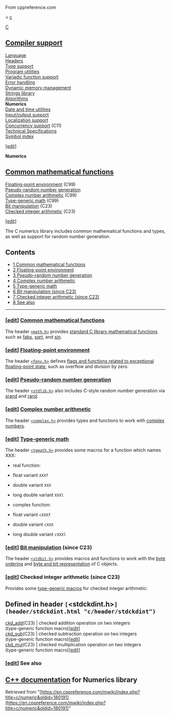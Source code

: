 From cppreference.com

< [c](../c.html "c")

[ C](../c.html "c")

[Compiler support](compiler_support.html "c/compiler support")  
---  
[Language](language.html "c/language")  
[Headers](header.html "c/header")  
[Type support](types.html "c/types")  
[Program utilities](program.html "c/program")  
[Variadic function support](variadic.html "c/variadic")  
[Error handling](error.html "c/error")  
[Dynamic memory management](memory.html "c/memory")  
[Strings library](string.html "c/string")  
[Algorithms](algorithm.html "c/algorithm")  
**Numerics**  
[Date and time utilities](chrono.html "c/chrono")  
[Input/output support](io.html "c/io")  
[Localization support](locale.html "c/locale")  
[Concurrency support](thread.html "c/thread") (C11)  
[Technical Specifications](experimental.html "c/experimental")  
[Symbol index](index.html "c/symbol index")  
  
[[edit]](https://en.cppreference.com/mwiki/index.php?title=Template:c/navbar_content&action=edit)

**Numerics**

[Common mathematical functions](numeric/math.html "c/numeric/math")  
---  
[Floating-point environment](numeric/fenv.html "c/numeric/fenv") (C99)  
[Pseudo-random number generation](numeric/random.html "c/numeric/random")  
[Complex number arithmetic](numeric/complex.html "c/numeric/complex") (C99)  
[Type-generic math](numeric/tgmath.html "c/numeric/tgmath") (C99)  
[Bit manipulation](numeric.html#Bit_manipulation "c/numeric") (C23)  
[Checked integer arithmetic](numeric.html#Checked_integer_arithmetic "c/numeric") (C23)  
  
[[edit]](https://en.cppreference.com/mwiki/index.php?title=Template:c/numeric/navbar_content&action=edit)

The C numerics library includes common mathematical functions and types, as well as support for random number generation. 

## Contents

  * [1 Common mathematical functions](numeric.html#Common_mathematical_functions)
  * [2 Floating-point environment](numeric.html#Floating-point_environment)
  * [3 Pseudo-random number generation](numeric.html#Pseudo-random_number_generation)
  * [4 Complex number arithmetic](numeric.html#Complex_number_arithmetic)
  * [5 Type-generic math](numeric.html#Type-generic_math)
  * [6 Bit manipulation (since C23)](numeric.html#Bit_manipulation_.28since_C23.29)
  * [7 Checked integer arithmetic (since C23)](numeric.html#Checked_integer_arithmetic_.28since_C23.29)
  * [8 See also](numeric.html#See_also)

  
---  
  
### [[edit](https://en.cppreference.com/mwiki/index.php?title=c/numeric&action=edit&section=1 "Edit section: Common mathematical functions")] [Common mathematical functions](numeric/math.html "c/numeric/math")

The header [`<math.h>`](header/math.html "c/header/math") provides [standard C library mathematical functions](numeric/math.html "c/numeric/math") such as [fabs](numeric/math/fabs.html "c/numeric/math/fabs"), [sqrt](numeric/math/sqrt.html "c/numeric/math/sqrt"), and [sin](numeric/math/sin.html "c/numeric/math/sin"). 

### [[edit](https://en.cppreference.com/mwiki/index.php?title=c/numeric&action=edit&section=2 "Edit section: Floating-point environment")] [Floating-point environment](numeric/fenv.html "c/numeric/fenv")

The header [`<fenv.h>`](header/fenv.html "c/header/fenv") defines [flags and functions related to exceptional floating-point state](numeric/fenv.html "c/numeric/fenv"), such as overflow and division by zero. 

### [[edit](https://en.cppreference.com/mwiki/index.php?title=c/numeric&action=edit&section=3 "Edit section: Pseudo-random number generation")] [Pseudo-random number generation](numeric/random.html "c/numeric/random")

The header [`<stdlib.h>`](header/stdlib.html "c/header/stdlib") also includes C-style random number generation via [srand](numeric/random/srand.html "c/numeric/random/srand") and [rand](numeric/random/rand.html "c/numeric/random/rand"). 

### [[edit](https://en.cppreference.com/mwiki/index.php?title=c/numeric&action=edit&section=4 "Edit section: Complex number arithmetic")] [Complex number arithmetic](numeric/complex.html "c/numeric/complex")

The header [`<complex.h>`](header/complex.html "c/header/complex") provides types and functions to work with [complex numbers](numeric/complex.html "c/numeric/complex"). 

### [[edit](https://en.cppreference.com/mwiki/index.php?title=c/numeric&action=edit&section=5 "Edit section: Type-generic math")] [Type-generic math](numeric/tgmath.html "c/numeric/tgmath")

The header [`<tgmath.h>`](header/tgmath.html "c/header/tgmath") provides some macros for a function which names XXX: 

  * real function: 



    

  * float variant `XXXf`
  * double variant `XXX`
  * long double variant `XXXl`



  * complex function: 



    

  * float variant `cXXXf`
  * double variant `cXXX`
  * long double variant `cXXXl`



### [[edit](https://en.cppreference.com/mwiki/index.php?title=c/numeric&action=edit&section=6 "Edit section: Bit manipulation \(since C23\)")] [Bit manipulation](numeric/bit_manip.html "c/numeric/bit manip") (since C23)

The header [`<stdbit.h>`](header/stdbit.html "c/header/stdbit") provides macros and functions to work with the [byte ordering](numeric/bit_manip.html#Macros "c/numeric/bit manip") and [byte and bit representation](numeric/bit_manip.html#Functions "c/numeric/bit manip") of C objects. 

### [[edit](https://en.cppreference.com/mwiki/index.php?title=c/numeric&action=edit&section=7 "Edit section: Checked integer arithmetic \(since C23\)")] Checked integer arithmetic (since C23)

Provides some [type-generic macros](language/generic.html "c/language/generic") for checked integer arithmetic: 

Defined in header `[`<stdckdint.h>`](header/stdckdint.html "c/header/stdckdint")`  
---  
[ ckd_add](numeric/ckd_add.html "c/numeric/ckd add")(C23) |  checked addition operation on two integers  
(type-generic function macro)[[edit]](https://en.cppreference.com/mwiki/index.php?title=Template:c/numeric/dsc_ckd_add&action=edit)  
[ ckd_sub](numeric/ckd_sub.html "c/numeric/ckd sub")(C23) |  checked subtraction operation on two integers  
(type-generic function macro)[[edit]](https://en.cppreference.com/mwiki/index.php?title=Template:c/numeric/dsc_ckd_sub&action=edit)  
[ ckd_mul](numeric/ckd_mul.html "c/numeric/ckd mul")(C23) |  checked multiplication operation on two integers  
(type-generic function macro)[[edit]](https://en.cppreference.com/mwiki/index.php?title=Template:c/numeric/dsc_ckd_mul&action=edit)  
  
### [[edit](https://en.cppreference.com/mwiki/index.php?title=c/numeric&action=edit&section=8 "Edit section: See also")] See also

[C++ documentation](../cpp/numeric.html "cpp/numeric") for Numerics library  
---  
  
Retrieved from "[https://en.cppreference.com/mwiki/index.php?title=c/numeric&oldid=180191](https://en.cppreference.com/mwiki/index.php?title=c/numeric&oldid=180191)" 
